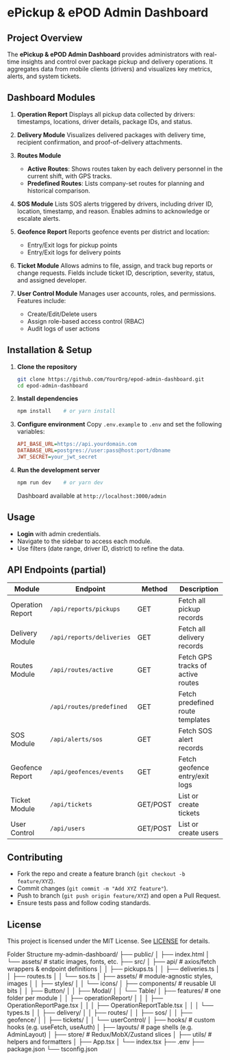 # ePickup & ePOD Admin Dashboard

## Project Overview

The **ePickup & ePOD Admin Dashboard** provides administrators with real-time insights and control over package pickup and delivery operations. It aggregates data from mobile clients (drivers) and visualizes key metrics, alerts, and system tickets.

## Dashboard Modules

1. **Operation Report**
   Displays all pickup data collected by drivers: timestamps, locations, driver details, package IDs, and status.

2. **Delivery Module**
   Visualizes delivered packages with delivery time, recipient confirmation, and proof-of-delivery attachments.

3. **Routes Module**

   * **Active Routes**: Shows routes taken by each delivery personnel in the current shift, with GPS tracks.
   * **Predefined Routes**: Lists company-set routes for planning and historical comparison.

4. **SOS Module**
   Lists SOS alerts triggered by drivers, including driver ID, location, timestamp, and reason. Enables admins to acknowledge or escalate alerts.

5. **Geofence Report**
   Reports geofence events per district and location:

   * Entry/Exit logs for pickup points
   * Entry/Exit logs for delivery points

6. **Ticket Module**
   Allows admins to file, assign, and track bug reports or change requests. Fields include ticket ID, description, severity, status, and assigned developer.

7. **User Control Module**
   Manages user accounts, roles, and permissions. Features include:

   * Create/Edit/Delete users
   * Assign role-based access control (RBAC)
   * Audit logs of user actions

## Installation & Setup

1. **Clone the repository**

   ```bash
   git clone https://github.com/YourOrg/epod-admin-dashboard.git
   cd epod-admin-dashboard
   ```

2. **Install dependencies**

   ```bash
   npm install    # or yarn install
   ```

3. **Configure environment**
   Copy `.env.example` to `.env` and set the following variables:

   ```ini
   API_BASE_URL=https://api.yourdomain.com
   DATABASE_URL=postgres://user:pass@host:port/dbname
   JWT_SECRET=your_jwt_secret
   ```

4. **Run the development server**

   ```bash
   npm run dev    # or yarn dev
   ```

   Dashboard available at `http://localhost:3000/admin`

## Usage

* **Login** with admin credentials.
* Navigate to the sidebar to access each module.
* Use filters (date range, driver ID, district) to refine the data.

## API Endpoints (partial)

| Module           | Endpoint                  | Method   | Description                       |
| ---------------- | ------------------------- | -------- | --------------------------------- |
| Operation Report | `/api/reports/pickups`    | GET      | Fetch all pickup records          |
| Delivery Module  | `/api/reports/deliveries` | GET      | Fetch all delivery records        |
| Routes Module    | `/api/routes/active`      | GET      | Fetch GPS tracks of active routes |
|                  | `/api/routes/predefined`  | GET      | Fetch predefined route templates  |
| SOS Module       | `/api/alerts/sos`         | GET      | Fetch SOS alert records           |
| Geofence Report  | `/api/geofences/events`   | GET      | Fetch geofence entry/exit logs    |
| Ticket Module    | `/api/tickets`            | GET/POST | List or create tickets            |
| User Control     | `/api/users`              | GET/POST | List or create users              |

## Contributing

* Fork the repo and create a feature branch (`git checkout -b feature/XYZ`).
* Commit changes (`git commit -m "Add XYZ feature"`).
* Push to branch (`git push origin feature/XYZ`) and open a Pull Request.
* Ensure tests pass and follow coding standards.

## License

This project is licensed under the MIT License. See [LICENSE](LICENSE) for details.



Folder Structure
my-admin-dashboard/
├── public/
│   ├── index.html
│   └── assets/          # static images, fonts, etc.
├── src/
│   ├── api/             # axios/fetch wrappers & endpoint definitions
│   │   ├── pickups.ts
│   │   ├── deliveries.ts
│   │   ├── routes.ts
│   │   └── sos.ts
│   ├── assets/          # module-agnostic styles, images
│   │   ├── styles/
│   │   └── icons/
│   ├── components/      # reusable UI bits
│   │   ├── Button/
│   │   ├── Modal/
│   │   └── Table/
│   ├── features/        # one folder per module
│   │   ├── operationReport/
│   │   │   ├── OperationReportPage.tsx
│   │   │   ├── OperationReportTable.tsx
│   │   │   └── types.ts
│   │   ├── delivery/
│   │   ├── routes/
│   │   ├── sos/
│   │   ├── geofence/
│   │   ├── tickets/
│   │   └── userControl/
│   ├── hooks/           # custom hooks (e.g. useFetch, useAuth)
│   ├── layouts/         # page shells (e.g. AdminLayout)
│   ├── store/           # Redux/MobX/Zustand slices
│   ├── utils/           # helpers and formatters
│   ├── App.tsx
│   └── index.tsx
├── .env
├── package.json
└── tsconfig.json

